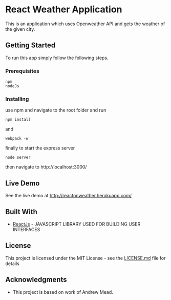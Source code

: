 # React Weather Application

This is an application which uses Openweather API and gets the weather of the given city.

## Getting Started

To run this app simply follow the following steps.

### Prerequisites

```
npm
nodeJs
```
### Installing

use npm and navigate to the root folder and run
```
npm install
```
and
```
webpack -w
```

finally to start the express server
```
node server
```

then navigate to http://localhost:3000/

## Live Demo

See the live demo at http://reactonweather.herokuapp.com/

## Built With

* [ReactJs](https://facebook.github.io/react/) - JAVASCRIPT LIBRARY USED FOR BUILDING USER INTERFACES

## License

This project is licensed under the MIT License - see the [LICENSE.md](LICENSE.md) file for details

## Acknowledgments

* This project is based on work of Andrew Mead.
